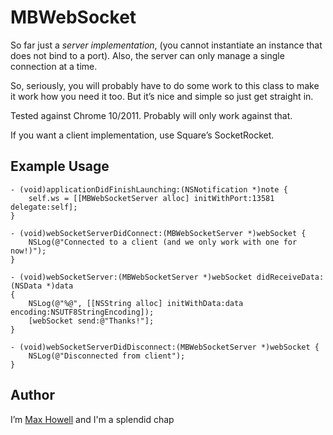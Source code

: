 MBWebSocket
===========
So far just a *server implementation*, (you cannot instantiate an instance that does not bind to a port). Also, the server can only manage a single connection at a time.

So, seriously, you will probably have to do some work to this class to make it
work how you need it too. But it’s nice and simple so just get straight in.

Tested against Chrome 10/2011. Probably will only work against that.

If you want a client implementation, use Square’s SocketRocket.

Example Usage
-------------
```objc
- (void)applicationDidFinishLaunching:(NSNotification *)note {
    self.ws = [[MBWebSocketServer alloc] initWithPort:13581 delegate:self];
}

- (void)webSocketServerDidConnect:(MBWebSocketServer *)webSocket {
    NSLog(@"Connected to a client (and we only work with one for now!)");
}

- (void)webSocketServer:(MBWebSocketServer *)webSocket didReceiveData:(NSData *)data
{
    NSLog(@"%@", [[NSString alloc] initWithData:data encoding:NSUTF8StringEncoding]);
    [webSocket send:@"Thanks!"];
}

- (void)webSocketServerDidDisconnect:(MBWebSocketServer *)webSocket {
    NSLog(@"Disconnected from client");
}

```

Author
------
I’m [Max Howell][mxcl] and I'm a splendid chap

[mxcl]:http://twitter.com/mxcl
